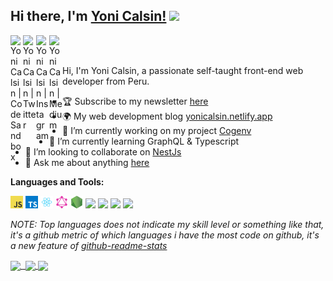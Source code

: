 ## Hi there, I'm [Yoni Calsin!](https://yonicalsin.netlify.app/) <img src="https://raw.githubusercontent.com/syedareehaquasar/syedareehaquasar/master/gifs/Hi.gif" width="30px">

<a href="https://codesandbox.io/u/yonicalsin" target="blank">
  <img align="left" alt="Yoni Calsin | CodeSandbox" width="20px" src="https://cdn.svgporn.com/logos/codesandbox.svg" />
</a>
<a href="https://twitter.com/yonicalsin" target="blank">
  <img align="left" alt="Yoni Calsin | Twitter" width="21px" src="https://cdn.svgporn.com/logos/twitter.svg" />
</a>
<a href="http://instagram.com/yoni_calsin" target="blank">
  <img align="left" alt="Yoni Calsin | Instagram" width="21px" src="https://image.flaticon.com/icons/svg/733/733558.svg" />
</a>
<a href="http://medium.com/yonicalsin" target="blank">
  <img align="left" alt="Yoni Calsin | Medium" width="21px" src="https://cdn.svgporn.com/logos/medium.svg" />
</a>

<br />
<br />

Hi, I'm Yoni Calsin, a passionate self-taught front-end web developer from Peru.
<br />

- 🏆 Subscribe to my newsletter [here](https://yonicalsin.netlify.app/contacto/)
- 🌍 My web development blog [yonicalsin.netlify.app](http://yonicalsin.netlify.app/)
- 🔭 I’m currently working on my project [Cogenv](https://github.com/yonicalsin/cogenv)
- 🌱 I’m currently learning GraphQL & Typescript
- 👯 I’m looking to collaborate on [NestJs](https://github.com/nestjs/nest)
- 💬 Ask me about anything [here](https://github.com/yonicalsin/yonicalsin/issues)

**Languages and Tools:**

<code><img height="20" src="https://raw.githubusercontent.com/github/explore/80688e429a7d4ef2fca1e82350fe8e3517d3494d/topics/javascript/javascript.png"></code>
<code><img height="20" src="https://raw.githubusercontent.com/github/explore/80688e429a7d4ef2fca1e82350fe8e3517d3494d/topics/typescript/typescript.png"></code>
<code><img height="20" src="https://raw.githubusercontent.com/github/explore/80688e429a7d4ef2fca1e82350fe8e3517d3494d/topics/react/react.png"></code>
<code><img height="20" src="https://raw.githubusercontent.com/github/explore/5c058a388828bb5fde0bcafd4bc867b5bb3f26f3/topics/graphql/graphql.png"></code>
<code><img height="20" src="https://raw.githubusercontent.com/github/explore/80688e429a7d4ef2fca1e82350fe8e3517d3494d/topics/nodejs/nodejs.png"></code>
<code><img height="20" src="https://cdn.svgporn.com/logos/nextjs.svg"></code>
<code><img height="20" src="https://cdn.svgporn.com/logos/nestjs.svg"></code>
<code><img height="20" src="https://cdn.svgporn.com/logos/go.svg"></code>
<code><img height="20" src="https://cdn.svgporn.com/logos/gatsby.svg"></code>

_NOTE: Top languages does not indicate my skill level or something like that, it's a github metric of which languages i have the most code on github, it's a new feature of [github-readme-stats](https://github.com/anuraghazra/github-readme-stats)_

<a href="https://github.com/yonicalsin">
  <img align="center" src="https://github-readme-stats.vercel.app/api/top-langs/?username=yonicalsin&theme=radical&hide_langs_below=1" />
</a>
<a href="https://github.com/yonicalsin">
  <img align="center" src="https://github-readme-stats.vercel.app/api?username=yonicalsin&show_icons=true&theme=radical&line_height=27" alt="" />
</a>

<a href="https://github.com/nestjs/nest">
  <img align="center" src="https://github-readme-stats.vercel.app/api/pin/?username=nestjs&repo=nest&theme=radical" />
</a>    
<a href="https://github.com/react-hook-form/react-hook-form">
  <img align="center" src="https://github-readme-stats.vercel.app/api/pin/?username=react-hook-form&repo=react-hook-form&theme=radical" />
</a>
